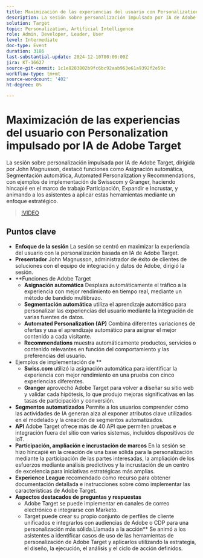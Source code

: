```yaml
---
title: Maximización de las experiencias del usuario con Personalization impulsado por IA de Adobe Target
description: La sesión sobre personalización impulsada por IA de Adobe Target, dirigida por John Magnusson, destacó funciones como Asignación automática, Segmentación automática, Automated Personalization y Recommendations, con ejemplos de implementación de Swisscom y Granger, haciendo hincapié en el marco de trabajo Participación, Expandir e Incrustar, y animando a los asistentes a aplicar estas herramientas mediante un enfoque estratégico.
solution: Target
topic: Personalization, Artificial Intelligence
role: Admin, Developer, Leader, User
level: Intermediate
doc-type: Event
duration: 3186
last-substantial-update: 2024-12-10T00:00:00Z
jira: KT-16627
source-git-commit: 1c1e8203802b9fc6bc92aab963e61a9392f2e59c
workflow-type: tm+mt
source-wordcount: '402'
ht-degree: 0%

---
```



# Maximización de las experiencias del usuario con Personalization impulsado por IA de Adobe Target

La sesión sobre personalización impulsada por IA de Adobe Target, dirigida por John Magnusson, destacó funciones como Asignación automática, Segmentación automática, Automated Personalization y Recommendations, con ejemplos de implementación de Swisscom y Granger, haciendo hincapié en el marco de trabajo Participación, Expandir e Incrustar, y animando a los asistentes a aplicar estas herramientas mediante un enfoque estratégico.

>[!VIDEO](https://video.tv.adobe.com/v/3440934/?learn=on&enablevpops)

## Puntos clave

* **Enfoque de la sesión** La sesión se centró en maximizar la experiencia del usuario con la personalización basada en IA de Adobe Target.
* **Presentador** John Magnusson, administrador de éxito de clientes de soluciones con el equipo de integración y datos de Adobe, dirigió la sesión.
* **Funciones de Adobe Target
   * **Asignación automática** Desplaza automáticamente el tráfico a la experiencia con mejor rendimiento en tiempo real, mediante un método de bandido multibrazo.
   * **Segmentación automática** utiliza el aprendizaje automático para personalizar las experiencias del usuario mediante la integración de varias fuentes de datos.
   * **Automated Personalization (AP)** Combina diferentes variaciones de ofertas y usa el aprendizaje automático para asignar el mejor contenido a cada visitante.
   * **Recommendations** muestra automáticamente productos, servicios o contenido relevantes en función del comportamiento y las preferencias del usuario.
* Ejemplos de implementación de **
   * **Swiss.com** utilizó la asignación automática para identificar la experiencia con mejor rendimiento en una prueba con cinco experiencias diferentes.
   * **Granger** aprovechó Adobe Target para volver a diseñar su sitio web y validar cada hipótesis, lo que produjo mejoras significativas en las tasas de participación y conversión.
* **Segmentos automatizados** Permite a los usuarios comprender cómo las actividades de IA generan alza al exponer atributos clave utilizados en el modelado y la creación de segmentos automatizados.
* **API** Adobe Target ofrece más de 40 API que permiten pruebas e integración fuera del sitio con varios sistemas, incluidos dispositivos de IoT.
* **Participación, ampliación e incrustación de marcos** En la sesión se hizo hincapié en la creación de una base sólida para la personalización mediante la participación de las partes interesadas, la ampliación de los esfuerzos mediante análisis predictivos y la incrustación de un centro de excelencia para iniciativas estratégicas más amplias.
* **Experience League** recomendado como recurso para obtener documentación detallada e instrucciones sobre cómo implementar las características de Adobe Target.
* **Aspectos destacados de preguntas y respuestas**
   * Adobe Target se puede implementar en canales de correo electrónico e integrarse con Marketo.
   * Target puede crear su propio conjunto de perfiles de cliente unificados e integrarlos con audiencias de Adobe o CDP para una personalización más sólida.Llamada a la acción** Se animó a los asistentes a identificar casos de uso de las herramientas de personalización de Adobe Target y aplicarlos utilizando la estrategia, el diseño, la ejecución, el análisis y el ciclo de acción definidos.

